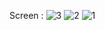 Screen :
![3](https://github.com/ElkabirHamza/RMI-Salle-Machine/assets/127624824/c20bd337-afff-41ac-9e8b-d5b66417230b)
![2](https://github.com/ElkabirHamza/RMI-Salle-Machine/assets/127624824/9d7ff21d-8ad8-4c1c-a6de-88d23b4be3a9)
![1](https://github.com/ElkabirHamza/RMI-Salle-Machine/assets/127624824/bf63480b-ff34-41a3-a2de-2e97ce8f461f)
